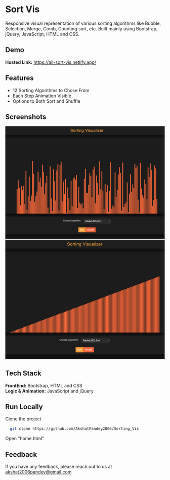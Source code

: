 
# Sort Vis

Responsive visual representation of various sorting algorithms like Bubble, Selection, Merge, Comb, Counting sort, etc. Built mainly using Bootstrap, jQuery, JavaScript, HTML and CSS.

## Demo

**Hosted Link:** https://all-sort-vis.netlify.app/  


## Features

- 12 Sorting Algorithms to Chose From
- Each Step Animation Visible
- Options to Both Sort and Shuffle


## Screenshots

![App Screenshot](./Sort_it_1.png)
![App Screenshot](./Sort_it_2.png)

## Tech Stack

**FrontEnd:** Bootstrap, HTML and CSS    
**Logic & Animation:** JavaScript and jQuery


## Run Locally

Clone the project

```bash
  git clone https://github.com/AkshatPandey2006/Sorting_Vis
```

Open "home.html"




## Feedback

If you have any feedback, please reach out to us at akshat2006pandey@gmail.com

